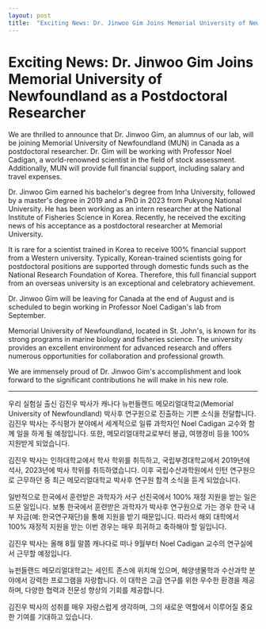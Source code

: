 ```yaml
---
layout: post
title:  "Exciting News: Dr. Jinwoo Gim Joins Memorial University of Newfoundland as a Postdoctoral Researcher (2024.08.01 update)"
---
```


# Exciting News: Dr. Jinwoo Gim Joins Memorial University of Newfoundland as a Postdoctoral Researcher

We are thrilled to announce that Dr. Jinwoo Gim, an alumnus of our lab, will be joining Memorial University of Newfoundland (MUN) in Canada as a postdoctoral researcher. Dr. Gim will be working with Professor Noel Cadigan, a world-renowned scientist in the field of stock assessment. Additionally, MUN will provide full financial support, including salary and travel expenses.

Dr. Jinwoo Gim earned his bachelor's degree from Inha University, followed by a master's degree in 2019 and a PhD in 2023 from Pukyong National University. He has been working as an intern researcher at the National Institute of Fisheries Science in Korea. Recently, he received the exciting news of his acceptance as a postdoctoral researcher at Memorial University.

It is rare for a scientist trained in Korea to receive 100% financial support from a Western university. Typically, Korean-trained scientists going for postdoctoral positions are supported through domestic funds such as the National Research Foundation of Korea. Therefore, this full financial support from an overseas university is an exceptional and celebratory achievement.

Dr. Jinwoo Gim will be leaving for Canada at the end of August and is scheduled to begin working in Professor Noel Cadigan's lab from September.

Memorial University of Newfoundland, located in St. John's, is known for its strong programs in marine biology and fisheries science. The university provides an excellent environment for advanced research and offers numerous opportunities for collaboration and professional growth.

We are immensely proud of Dr. Jinwoo Gim's accomplishment and look forward to the significant contributions he will make in his new role.

---

우리 실험실 출신 김진우 박사가 캐나다 뉴펀들랜드 메모리얼대학교(Memorial University of Newfoundland) 박사후 연구원으로 진출하는 기쁜 소식을 전달합니다. 김진우 박사는 주식평가 분야에서 세계적으로 일류 과학자인 Noel Cadigan 교수와 함께 일을 하게 될 예정입니다. 또한, 메모리얼대학교로부터 봉급, 여행경비 등을 100% 지원받게 되었습니다.

김진우 박사는 인하대학교에서 학사 학위를 취득하고, 국립부경대학교에서 2019년에 석사, 2023년에 박사 학위를 취득하였습니다. 이후 국립수산과학원에서 인턴 연구원으로 근무하던 중 최근 메모리얼대학교 박사후 연구원 합격 소식을 듣게 되었습니다.

일반적으로 한국에서 훈련받은 과학자가 서구 선진국에서 100% 재정 지원을 받는 일은 드문 일입니다. 보통 한국에서 훈련받은 과학자가 박사후 연구원으로 가는 경우 한국 내부 자금(예: 한국연구재단)을 통해 지원을 받기 때문입니다. 따라서 해외 대학에서 100% 재정적 지원을 받는 이번 경우는 매우 희귀하고 축하해야 할 일입니다.

김진우 박사는 올해 8월 말쯤 캐나다로 떠나 9월부터 Noel Cadigan 교수의 연구실에서 근무할 예정입니다.

뉴펀들랜드 메모리얼대학교는 세인트 존스에 위치해 있으며, 해양생물학과 수산과학 분야에서 강력한 프로그램을 자랑합니다. 이 대학은 고급 연구를 위한 우수한 환경을 제공하며, 다양한 협력과 전문성 향상의 기회를 제공합니다.

김진우 박사의 성취를 매우 자랑스럽게 생각하며, 그의 새로운 역할에서 이루어질 중요한 기여를 기대하고 있습니다.


